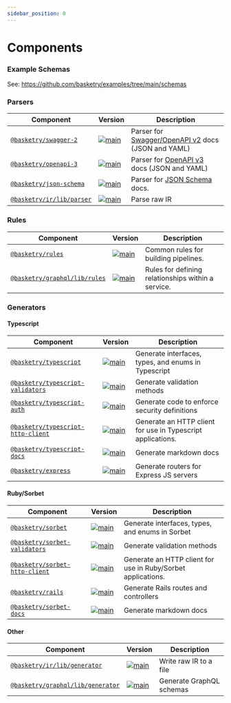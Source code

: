 ```yaml
---
sidebar_position: 0
---
```


# Components

### Example Schemas

See: https://github.com/basketry/examples/tree/main/schemas

### Parsers

| Component                                                          | Version                                                                                                            | Description                                                                                      |
| ------------------------------------------------------------------ | ------------------------------------------------------------------------------------------------------------------ | ------------------------------------------------------------------------------------------------ |
| [`@basketry/swagger-2`](https://github.com/basketry/swagger-2)     | [![main](https://img.shields.io/npm/v/@basketry/swagger-2)](https://www.npmjs.com/package/@basketry/swagger-2)     | Parser for [Swagger/OpenAPI v2](https://swagger.io/docs/specification/2-0/) docs (JSON and YAML) |
| [`@basketry/openapi-3`](https://github.com/basketry/openapi-3)     | [![main](https://img.shields.io/npm/v/@basketry/openapi-3)](https://www.npmjs.com/package/@basketry/openapi-3)     | Parser for [OpenAPI v3](https://swagger.io/docs/specification/) docs (JSON and YAML)             |
| [`@basketry/json-schema`](https://github.com/basketry/json-schema) | [![main](https://img.shields.io/npm/v/@basketry/json-schema)](https://www.npmjs.com/package/@basketry/json-schema) | Parser for [JSON Schema](https://json-schema.org/) docs.                                         |
| [`@basketry/ir/lib/parser`](https://github.com/basketry/ir)        | [![main](https://img.shields.io/npm/v/@basketry/ir)](https://www.npmjs.com/package/@basketry/ir)                   | Parse raw IR                                                                                     |

### Rules

| Component                                                            | Version                                                                                                    | Description                                        |
| -------------------------------------------------------------------- | ---------------------------------------------------------------------------------------------------------- | -------------------------------------------------- |
| [`@basketry/rules`](https://github.com/basketry/rules)               | [![main](https://img.shields.io/npm/v/@basketry/rules)](https://www.npmjs.com/package/@basketry/rules)     | Common rules for building pipelines.               |
| [`@basketry/graphql/lib/rules`](https://github.com/basketry/graphql) | [![main](https://img.shields.io/npm/v/@basketry/graphql)](https://www.npmjs.com/package/@basketry/graphql) | Rules for defining relationships within a service. |

### Generators

#### Typescript

| Component                                                                                | Version                                                                                                                                  | Description                                                 |
| ---------------------------------------------------------------------------------------- | ---------------------------------------------------------------------------------------------------------------------------------------- | ----------------------------------------------------------- |
| [`@basketry/typescript`](https://github.com/basketry/typescript)                         | [![main](https://img.shields.io/npm/v/@basketry/typescript)](https://www.npmjs.com/package/@basketry/typescript)                         | Generate interfaces, types, and enums in Typescript         |
| [`@basketry/typescript-validators`](https://github.com/basketry/typescript-validators)   | [![main](https://img.shields.io/npm/v/@basketry/typescript-validators)](https://www.npmjs.com/package/@basketry/typescript-validators)   | Generate validation methods                                 |
| [`@basketry/typescript-auth`](https://github.com/basketry/typescript-auth)               | [![main](https://img.shields.io/npm/v/@basketry/typescript-auth)](https://www.npmjs.com/package/@basketry/typescript-auth)               | Generate code to enforce security definitions               |
| [`@basketry/typescript-http-client`](https://github.com/basketry/typescript-http-client) | [![main](https://img.shields.io/npm/v/@basketry/typescript-http-client)](https://www.npmjs.com/package/@basketry/typescript-http-client) | Generate an HTTP client for use in Typescript applications. |
| [`@basketry/typescript-docs`](https://github.com/basketry/typescript-docs)               | [![main](https://img.shields.io/npm/v/@basketry/typescript-docs)](https://www.npmjs.com/package/@basketry/typescript-docs)               | Generate markdown docs                                      |
| [`@basketry/express`](https://github.com/basketry/express)                               | [![main](https://img.shields.io/npm/v/@basketry/express)](https://www.npmjs.com/package/@basketry/express)                               | Generate routers for Express JS servers                     |

#### Ruby/Sorbet

| Component                                                                      | Version                                                                                                                          | Description                                                  |
| ------------------------------------------------------------------------------ | -------------------------------------------------------------------------------------------------------------------------------- | ------------------------------------------------------------ |
| [`@basketry/sorbet`](https://github.com/basketry/sorbet)                       | [![main](https://img.shields.io/npm/v/@basketry/sorbet)](https://www.npmjs.com/package/@basketry/sorbet)                         | Generate interfaces, types, and enums in Sorbet              |
| [`@basketry/sorbet-validators`](https://github.com/basketry/sorbet-validators) | [![main](https://img.shields.io/npm/v/@basketry/sorbet-validators)](https://www.npmjs.com/package/@basketry/sorbet-validators)   | Generate validation methods                                  |
| [`@basketry/sorbet-http-client`](https://github.com/basketry/http-client)      | [![main](https://img.shields.io/npm/v/@basketry/sorbet-http-client)](https://www.npmjs.com/package/@basketry/sorbet-http-client) | Generate an HTTP client for use in Ruby/Sorbet applications. |
| [`@basketry/rails`](https://github.com/basketry/rails)                         | [![main](https://img.shields.io/npm/v/@basketry/rails)](https://www.npmjs.com/package/@basketry/rails)                           | Generate Rails routes and controllers                        |
| [`@basketry/sorbet-docs`](https://github.com/basketry/sorbet-docs)             | [![main](https://img.shields.io/npm/v/@basketry/sorbet-docs)](https://www.npmjs.com/package/@basketry/sorbet-docs)               | Generate markdown docs                                       |

#### Other

| Component                                                                | Version                                                                                                    | Description              |
| ------------------------------------------------------------------------ | ---------------------------------------------------------------------------------------------------------- | ------------------------ |
| [`@basketry/ir/lib/generator`](https://github.com/basketry/ir)           | [![main](https://img.shields.io/npm/v/@basketry/ir)](https://www.npmjs.com/package/@basketry/ir)           | Write raw IR to a file   |
| [`@basketry/graphql/lib/generator`](https://github.com/basketry/graphql) | [![main](https://img.shields.io/npm/v/@basketry/graphql)](https://www.npmjs.com/package/@basketry/graphql) | Generate GraphQL schemas |

